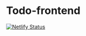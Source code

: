 # Todo-frontend

[![Netlify Status](https://api.netlify.com/api/v1/badges/b271f18e-7255-437b-995c-35b71e083e41/deploy-status)](https://app.netlify.com/sites/todo-app-ineza/deploys)